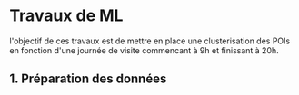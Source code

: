 # Travaux de ML

l'objectif de ces travaux est de mettre en place une clusterisation des POIs en fonction d'une journée de visite commencant à 9h et finissant à 20h.

## 1. Préparation des données
